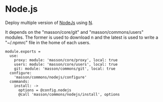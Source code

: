 
# Node.js

Deploy multiple version of [NodeJs] using [N].

It depends on the "masson/core/git" and "masson/commons/users" modules. The former
is used to download n and the latest is used to write a "~/.npmrc" file in the
home of each users.

    module.exports =
      use:
        proxy: module: 'masson/core/proxy', local: true
        users: module: 'masson/core/users', local: true
        git: module: 'masson/commons/git', local: true
      configure:
        'masson/commons/nodejs/configure'
      commands:
        install: ->
          options = @config.nodejs
          @call 'masson/commons/nodejs/install', options

[nodejs]: http://www.nodejs.org
[n]: https://github.com/visionmedia/n

